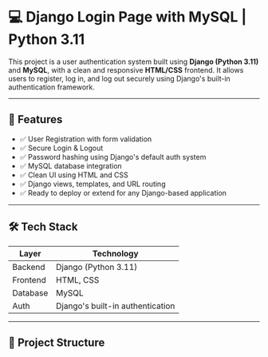 # 💻 Django Login Page with MySQL | Python 3.11

This project is a user authentication system built using **Django (Python 3.11)** and **MySQL**, with a clean and responsive **HTML/CSS** frontend. It allows users to register, log in, and log out securely using Django's built-in authentication framework.

---

## 🚀 Features

- ✅ User Registration with form validation  
- ✅ Secure Login & Logout  
- ✅ Password hashing using Django's default auth system  
- ✅ MySQL database integration  
- ✅ Clean UI using HTML and CSS  
- ✅ Django views, templates, and URL routing  
- ✅ Ready to deploy or extend for any Django-based application

---

## 🛠️ Tech Stack

| Layer       | Technology           |
|-------------|----------------------|
| Backend     | Django (Python 3.11) |
| Frontend    | HTML, CSS            |
| Database    | MySQL                |
| Auth        | Django's built-in authentication |

---

## 📁 Project Structure

